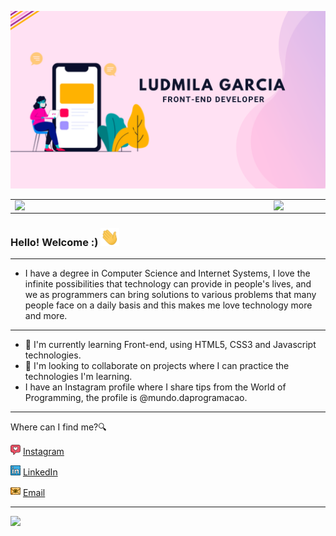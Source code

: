 ![capa github](https://github.com/Ludmila-Garcia/Ludmila-Garcia/blob/main/images/github_capa.png)  



<center>
<table>
    <tr>
        <td><img width="400px" align="left" src="https://github-readme-stats.vercel.app/api/top-langs/?username=Ludmila-Garcia&hide=html&layout=compact&theme=synthwave" /></td>
        <td><img width="495px" align="left" src="https://github-readme-stats.vercel.app/api?username=Ludmila-Garcia&theme=synthwave"/></td>
    </tr>   
</table>
</center>  


### Hello! Welcome :) <img src="https://github.com/Ludmila-Garcia/Ludmila-Garcia/blob/main/images/Hi.gif" width="30px">

---
- I have a degree in Computer Science and Internet Systems, I love the infinite possibilities that technology can provide in people's lives, and we as programmers can bring solutions to various problems that many people face on a daily basis and this makes me love technology more and more.
---

- 🌱 I'm currently learning Front-end, using HTML5, CSS3 and Javascript technologies.
- 👯 I'm looking to collaborate on projects where I can practice the technologies I'm learning.
- I have an Instagram profile where I share tips from the World of Programming, the profile is @mundo.daprogramacao.

---
Where can I find me?:mag:  


<a href="https://www.instagram.com/mundo.daprogramacao/"><img src="https://github.com/Ludmila-Garcia/Ludmila-Garcia/blob/main/images/instagram.png" width="16"></img></a> [Instagram](https://www.instagram.com/mundo.daprogramacao)  

<a href="https://www.linkedin.com/in/ludmila-garcia-6b44abb5/"><img src="https://github.com/Ludmila-Garcia/Ludmila-Garcia/blob/main/images/linkedin.png" width="16"></img></a> [LinkedIn](https://www.linkedin.com/in/Ludmila-Garcia)  

<a href="mailto:contatoludmila44@gmail.com"><img src="https://github.com/Ludmila-Garcia/Ludmila-Garcia/blob/main/images/email.png" width="16"></img></a> [Email](mailto:contatoludmila44@gmail.com)  

---  

![](https://komarev.com/ghpvc/?username=Ludmila-Garcia&color=blue&style=flat)



<!--
**Ludmila-Garcia/Ludmila-Garcia** is a ✨ _special_ ✨ repository because its `README.md` (this file) appears on your GitHub profile.-->





